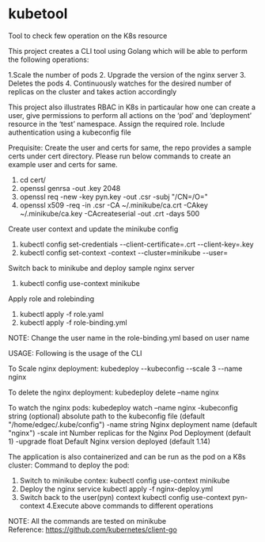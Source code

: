 # kubetool
Tool to check few operation on the K8s resource

This project creates a CLI tool using Golang which will be able to perform the following operations:

1.Scale the number of pods
2. Upgrade the version of the nginx server
3. Deletes the pods
4. Continuously watches for the desired number of replicas on the cluster and takes action accordingly

This project also illustrates RBAC in K8s in particaular how one can create a user, give permissions to perform all actions on the ‘pod’ and ‘deployment’ resource in the ‘test’ namespace. Assign the required role.
Include authentication using a kubeconfig file

Prequisite:
Create the user and certs for same, the repo provides a sample certs under cert directory. Please run below commands to create an example user and certs for same.  
1. cd cert/  
2. openssl genrsa -out <user>.key 2048  
3. openssl req -new -key pyn.key -out <user>.csr -subj "/CN=<user>/O=<group>"  
4. openssl x509 -req -in <user>.csr -CA ~/.minikube/ca.crt -CAkey ~/.minikube/ca.key -CAcreateserial -out <user>.crt -days 500

Create user context and update the minikube config
1. kubectl config set-credentials <user> --client-certificate=<user>.crt --client-key=<user>.key  
2. kubectl config set-context <user>-context --cluster=minikube --user=<user>  

Switch back to minikube and deploy sample nginx server  
1. kubectl config use-context minikube

Apply role and rolebinding
1. kubectl apply -f role.yaml
2. kubectl apply -f role-binding.yml

NOTE: Change the user name in the role-binding.yml based on user name


USAGE:
Following is the usage of the CLI
 
To Scale nginx deployment:
kubedeploy --kubeconfig <Absolute Path> --scale 3 --name nginx

To delete the nginx deployment:
kubedeploy delete –name nginx

To watch the nginx pods:
kubedeploy watch –name nginx
  -kubeconfig string
        (optional) absolute path to the kubeconfig file (default "/home/edgec/.kube/config")
  -name string
        Nginx deployment name (default "nginx")
  -scale int
        Number replicas for the Nginx Pod Deployment (default 1)
  -upgrade float
        Default Nginx version deployed (default 1.14)

The application is also containerized and can be run as the pod on a K8s cluster:
Command to deploy the pod:
1. Switch to minikube contex:
kubectl config use-context minikube
2. Deploy the nginx service
kubectl apply -f nginx-deploy.yml
3. Switch back to the user(pyn) context
kubectl config use-context pyn-context
4.Execute above commands to different operations

NOTE: All the commands are tested on minikube  
Reference: https://github.com/kubernetes/client-go

